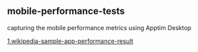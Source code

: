 ## mobile-performance-tests

capturing the mobile performance metrics using Apptim Desktop 

[1.wikipedia-sample-app-performance-result](./wikipedia-sample-app-performance-result.md)<br /><br />